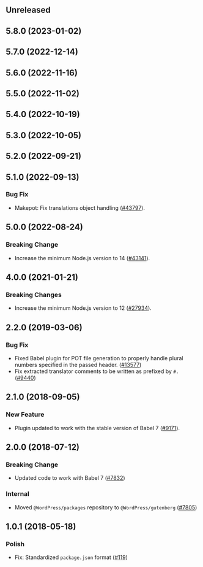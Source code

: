 <!-- Learn how to maintain this file at https://github.com/WordPress/gutenberg/tree/HEAD/packages#maintaining-changelogs. -->

## Unreleased

## 5.8.0 (2023-01-02)

## 5.7.0 (2022-12-14)

## 5.6.0 (2022-11-16)

## 5.5.0 (2022-11-02)

## 5.4.0 (2022-10-19)

## 5.3.0 (2022-10-05)

## 5.2.0 (2022-09-21)

## 5.1.0 (2022-09-13)

### Bug Fix

-   Makepot: Fix translations object handling ([#43797](https://github.com/WordPress/gutenberg/pull/43797)).

## 5.0.0 (2022-08-24)

### Breaking Change

-   Increase the minimum Node.js version to 14 ([#43141](https://github.com/WordPress/gutenberg/pull/43141)).

## 4.0.0 (2021-01-21)

### Breaking Changes

-   Increase the minimum Node.js version to 12 ([#27934](https://github.com/WordPress/gutenberg/pull/27934)).

## 2.2.0 (2019-03-06)

### Bug Fix

-   Fixed Babel plugin for POT file generation to properly handle plural numbers specified in the passed header. ([#13577](https://github.com/WordPress/gutenberg/pull/13577))
-   Fix extracted translator comments to be written as prefixed by `#.` ([#9440](https://github.com/WordPress/gutenberg/pull/9440))

## 2.1.0 (2018-09-05)

### New Feature

-   Plugin updated to work with the stable version of Babel 7 ([#9171](https://github.com/WordPress/gutenberg/pull/9171)).

## 2.0.0 (2018-07-12)

### Breaking Change

-   Updated code to work with Babel 7 ([#7832](https://github.com/WordPress/gutenberg/pull/7832))

### Internal

-   Moved `@WordPress/packages` repository to `@WordPress/gutenberg` ([#7805](https://github.com/WordPress/gutenberg/pull/7805))

## 1.0.1 (2018-05-18)

### Polish

-   Fix: Standardized `package.json` format ([#119](https://github.com/WordPress/packages/pull/119))
